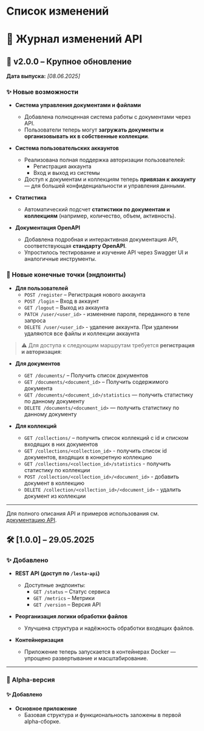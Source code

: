 # **Список изменений**

# 📄 Журнал изменений API

## 🚀 v2.0.0 – Крупное обновление

**Дата выпуска:** *[08.06.2025]*

### ✨ Новые возможности

- **Система управления документами и файлами**
  - Добавлена полноценная система работы с документами через API.
  - Пользователи теперь могут **загружать документы и организовывать их в собственные коллекции**.

- **Система пользовательских аккаунтов**
  - Реализована полная поддержка авторизации пользователей:
    - Регистрация аккаунта
    - Вход и выход из системы
  - Доступ к документам и коллекциям теперь **привязан к аккаунту** — для большей конфиденциальности и управления данными.

- **Статистика**
  - Автоматический подсчет **статистики по документам и коллекциям** (например, количество, объем, активность).

- **Документация OpenAPI**
  - Добавлена подробная и интерактивная документация API, соответствующая **стандарту OpenAPI**.
  - Упростилось тестирование и изучение API через Swagger UI и аналогичные инструменты.

### 📌 Новые конечные точки (эндпоинты)
- **Для пользователей**
  - `POST /register` – Регистрация нового аккаунта  
  - `POST /login` – Вход в аккаунт  
  - `GET /logout` – Выход из аккаунта 
  - `PATCH /user/<user_id>` -  изменение пароля, переданного в теле запроса
  - `DELETE /user/<user_id>` - удаление аккаунта. При удалении удаляются все файлы и коллекции аккаунта

> ⚠️ Для доступа к следующим маршрутам требуется **регистрация и авторизация**: 
- **Для документов**
  - `GET /documents/` – Получить список документов   
  - `GET /documents/<document_id>` – Получить содержимого документа
  - `GET /documents/<document_id>/statistics` — получить статистику по данному документу 
  - `DELETE /documents/<document_id>` — получить статистику по данному документу 

- **Для коллекций**
  - `GET /collections/` – получить список коллекций с id и списком входящих в них документов
  - `GET /collections/<collection_id>` - получить список id документов, входящих в конкретную коллекцию
  - `GET /collections/<collection_id>/statistics` -  получить статистику по коллекции
  - `POST /collection/<collection_id>/<document_id>` - добавить документ в коллекцию
  - `DELETE /collection/<collection_id>/<document_id>` - удалить документ из коллекции



---

Для полного описания API и примеров использования см. [документацию API](#).


## 🛠 [1.0.0] – 29.05.2025

### ✨ Добавлено

- **REST API (доступ по `/lesta-api`)**
  - Доступные эндпоинты:
    - `GET /status` – Статус сервиса  
    - `GET /metrics` – Метрики  
    - `GET /version` – Версия API

- **Реорганизация логики обработки файлов**
  - Улучшена структура и надёжность обработки входящих файлов.

- **Контейнеризация**
  - Приложение теперь запускается в контейнерах Docker — упрощено развертывание и масштабирование.

---

### 🧪 Alpha-версия

#### ✨ Добавлено

- **Основное приложение**
  - Базовая структура и функциональность заложены в первой alpha-сборке.
